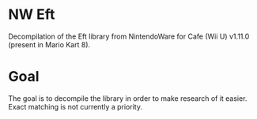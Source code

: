 # NW Eft
 Decompilation of the Eft library from NintendoWare for Cafe (Wii U) v1.11.0 (present in Mario Kart 8).  

# Goal
 The goal is to decompile the library in order to make research of it easier. Exact matching is not currently a priority.
